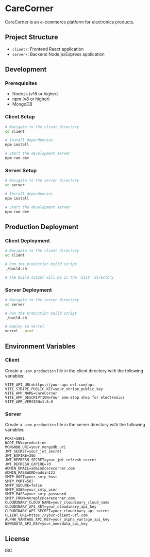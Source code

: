 # CareCorner

CareCorner is an e-commerce platform for electronics products.

## Project Structure

- `client/`: Frontend React application
- `server/`: Backend Node.js/Express application

## Development

### Prerequisites

- Node.js (v18 or higher)
- npm (v8 or higher)
- MongoDB

### Client Setup

```bash
# Navigate to the client directory
cd client

# Install dependencies
npm install

# Start the development server
npm run dev
```

### Server Setup

```bash
# Navigate to the server directory
cd server

# Install dependencies
npm install

# Start the development server
npm run dev
```

## Production Deployment

### Client Deployment

```bash
# Navigate to the client directory
cd client

# Run the production build script
./build.sh

# The build output will be in the 'dist' directory
```

### Server Deployment

```bash
# Navigate to the server directory
cd server

# Run the production build script
./build.sh

# Deploy to Vercel
vercel --prod
```

## Environment Variables

### Client

Create a `.env.production` file in the client directory with the following variables:

```
VITE_API_URL=https://your-api-url.com/api
VITE_STRIPE_PUBLIC_KEY=your_stripe_public_key
VITE_APP_NAME=CareCorner
VITE_APP_DESCRIPTION=Your one-stop shop for electronics
VITE_APP_VERSION=1.0.0
```

### Server

Create a `.env.production` file in the server directory with the following variables:

```
PORT=5001
NODE_ENV=production
MONGODB_URI=your_mongodb_uri
JWT_SECRET=your_jwt_secret
JWT_EXPIRE=30d
JWT_REFRESH_SECRET=your_jwt_refresh_secret
JWT_REFRESH_EXPIRE=7d
ADMIN_EMAIL=admin@carecorner.com
ADMIN_PASSWORD=admin123
SMTP_HOST=your_smtp_host
SMTP_PORT=587
SMTP_SECURE=false
SMTP_USER=your_smtp_user
SMTP_PASS=your_smtp_password
SMTP_FROM=noreply@carecorner.com
CLOUDINARY_CLOUD_NAME=your_cloudinary_cloud_name
CLOUDINARY_API_KEY=your_cloudinary_api_key
CLOUDINARY_API_SECRET=your_cloudinary_api_secret
CLIENT_URL=https://your-client-url.com
ALPHA_VANTAGE_API_KEY=your_alpha_vantage_api_key
NEWSDATA_API_KEY=your_newsdata_api_key
```

## License

ISC 